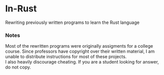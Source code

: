 # In-Rust
Rewriting previously written programs to learn the Rust language

### Notes
Most of the rewritten programs were originally assigments for a college course. Since professors have copyright over their written material, I am unable to distribute instructions for most of these projects.  
I also heavily discourage cheating. If you are a student looking for answer, do not copy.
